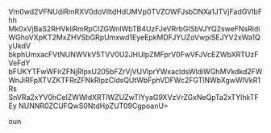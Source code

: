 Vm0wd2VFNUdiRmRXV0doVlltdHdUMVp0TVZOWFJsbDNXa1JTVjFadGVIbFhh
Mk0xVjBaS2RHVkliRmRpClZGWnlWbTB4UzFJeVRrbGlSbVJYQ2sweFNsRldi
WGhoVXpKT2MxZHVSbGRpUmxwd1EyeEpkMDFJYUZoVwpiSEJYV2xWa1QyUkdV
bkphUmxacFVtNUNWVkV5TVV0U2JHUlpZMFprV0FwVFJVcEZWbXRTUzFVeFdY
bFUKYTFwWFlrZFNjRlpxU205bFZrVjVUVlprYWxacldsWldiWGhMVkdkd2FW
WnJiRFpXTVZKTFRrZFNkRlpzCldsQUtWbFphVDFWc2FGTlNWbXgwWlVkR1Rs
SnVRa2xYV0hCelZWWldXRTlWZUZwTlYyaG9XVzVrZGxNeQpTa2xTYlhkTFEy
NUNNR0ZCUFQwS0NtdHpZUT09CgpoanU=

oun